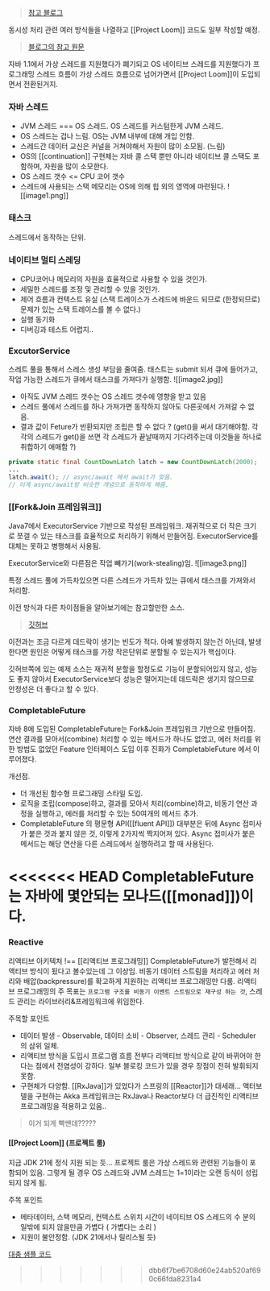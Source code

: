 > [참고 블로그](https://homoefficio.github.io/2020/12/11/Java-Concurrency-Evolution/)

동시성 처리 관련 여러 방식들을 나열하고 [[Project Loom]] 코드도 일부 작성할 예정.

> [블로그의 참고 원문](https://dzone.com/articles/java-concurrency-evolution)

자바 1.1에서 가상 스레드를 지원했다가 폐기되고 OS 네이티브 스레드를 지원했다가 프로그래밍 스레드 흐름이 가상 스레드 흐름으로 넘어가면서 [[Project Loom]]이 도입되면서 전환된거지.

### 자바 스레드
- JVM 스레드 === OS 스레드. OS 스레드를 커스텀한게 JVM 스레드.
- OS 스레드는 겁나 느림. OS는 JVM 내부에 대해 개입 안함.
- 스레드간 데이터 교신은 커널을 거쳐야해서 자원이 많이 소모됨. (느림)
- OS의 [[continuation]] 구현체는 자바 콜 스택 뿐만 아니라 네이티브 콜 스택도 포함하며, 자원을 많이 소모한다.
- OS 스레드 갯수 <= CPU 코어 갯수
- 스레드에 사용되는 스택 메모리는 OS에 의해 힙 외의 영역에 마련된다.
![[image1.png]]

### 태스크
스레드에서 동작하는 단위.

### 네이티브 멀티 스레딩
- CPU코어나 메모리의 자원을 효율적으로 사용할 수 있을 것인가.
- 세밀한 스레드를 조정 및 관리할 수 있을 것인가.
- 제어 흐름과 컨텍스트 유실 (스택 트레이스가 스레드에 바운드 되므로 (한정되므로) 문제가 있는 스택 트레이스를 볼 수 없다.)
- 실행 동기화
- 디버깅과 테스트 어렵지..

### ExcutorService
스레트 풀을 통해서 스레스 생성 부담을 줄여줌.
태스트는 submit 되서 큐에 들어가고, 작업 가능한 스레드가 큐에서 태스크를 가져다가 실행함.
![[image2.jpg]]

- 아직도 JVM 스레드 갯수는 OS 스레드 갯수에 영향을 받고 있음
- 스레드 풀에서 스레드를 하나 가져가면 동작하지 않아도 다른곳에서 가져갈 수 없음. 
- 결과 값이 Feture가 반환되지만 조립은 할 수 없다 ? (get()을 써서 대기해야함. 각각의 스레드가 get()을 쓰면 각 스레드가 끝날때까지 기다려주는데 이것들을 하나로 취합하기 애매함 ?)

```java
private static final CountDownLatch latch = new CountDownLatch(2000);
...
latch.await(); // async/await 에서 await가 맞음.
// 이게 async/await랑 비슷한 개념으로 동작하게 해줌.
```

### [[Fork&Join 프레임워크]]
Java7에서 ExecutorService 기반으로 작성된 프레임워크.
재귀적으로 더 작은 크기로 쪼갤 수 있는 태스크를 효율적으로 처리하기 위해서 만들어짐.
ExecutorService를 대체는 못하고 병행해서 사용됨.

ExecutorService와 다른점은 작업 빼가기(work-stealing)임.
![[image3.png]]

특정 스레드 풀에 가득차있으면 다른 스레드가 가득차 있는 큐에서 태스크를 가져와서 처리함.

이전 방식과 다른 차이점들을 알아보기에는 참고할만한 소스.
> [깃허브](https://github.com/bejancsaba/java-concurrency-evolution/blob/main/src/test/java/com/concurrency/evolution/C6_ForkJoinFramework.java)

이전과는 조금 다르게 데드락이 생기는 빈도가 적다. 아예 발생하지 않는건 아닌데, 발생한다면 원인은 어떻게 태스크를 가장 작은단위로 분할될 수 있는지가 핵심이다.

깃허브쪽에 있는 예제 소스는 재귀적 분할을 할정도로 기능이 분할되어있지 않고, 성능도 좋지 않아서 ExecutorService보다 성능은 떨어지는데 데드락은 생기지 않으므로 안정성은 더 좋다고 할 수 있다.

### CompletableFuture
자바 8에 도입된 CompletableFuture는 Fork&Join 프레임워크 기반으로 만들어짐.
연산 결과를 모아서(combine) 처리할 수 있는 메서드가 하나도 없었고, 에러 처리를 위한 방법도 없었던 Feature 인터페이스 도입 이후 진화가 CompletableFuture 에서 이루어졌다.

개선점.
- 더 개선된 함수형 프로그래밍 스타일 도입.
- 로직을 조립(compose)하고, 결과를 모아서 처리(combine)하고, 비동기 연산 과정을 실행하고, 에러를 처리할 수 있는 50여개의 메서드 추가.
- CompletableFuture 의 평문형 API([[fluent API]]) 대부분은 뒤에 Async 접미사가 붙은 것과 붙지 않은 것, 이렇게 2가지씩 짝지어져 있다. Async 접미사가 붙은 메서드는 해당 연산을 다른 스레드에서 실행하려고 할 때 사용된다.

<<<<<<< HEAD
CompletableFuture는 자바에 몇안되는 모나드([[monad]])이다.
=======
### Reactive
리액티브 아키텍처 !== [[리액티브 프로그래밍]]
CompletableFuture가 발전해서 리액티브 방식이 됬다고 볼수있는데 그 이상임.
비동기 데이터 스트림을 처리하고 에러 처리와 배압(backpressure)를 확고하게 지원하는 리액티브 프로그래밍만 다룸.
리액티브 프로그래밍의 주 목표는 `프로그램 구조를 비동기 이벤트 스트림으로 재구성 하는 것`, 스레드 관리는 라이브러리&프레임워크에 위임한다.

주목할 포인트
- 데이터 발생 - Observable, 데이터 소비 - Observer, 스레드 관리 - Scheduler의 삼위 일체.
- 리액티브 방식을 도입시 프로그램 흐름 전부다 리액티브 방식으로 같이 바뀌어야 한다는 점에서 전염성이 강하다. 일부 블로킹 코드가 있을 경우 장점이 전혀 발휘되지 못함.
- 구현체가 다양함. [[RxJava]]가 있었다가 스프링의 [[Reactor]]가 대세래... 액터보델을 구현하는 Akka 프레임워크는 RxJava나 Reactor보다 더 급진적인 리액티브 프로그래밍을 적용하고 있음..

> 이거 되게 빡쌘데?????

#### [[Project Loom]] (프로젝트 룸)
지금 JDK 21에 정식 지원 되는 듯...
프로젝트 룸은 가상 스레드와 관련된 기능들이 포함되어 있음.
그렇게 될 경우 OS 스레드와 JVM 스레드는 1=1이라는 오랜 등식이 성립되지 않게 됨.

주목 포인트
- 메타데이터, 스택 메모리, 컨텍스트 스위치 시간이 네이티브 OS 스레드의 수 분의 일밖에 되지 않을만큼 가볍다 ( 가볍다는 소리 )
- 지원이 불안정함. (JDK 21에서나 릴리스될 듯)

[대충 샘플 코드](https://github.com/bejancsaba/java-concurrency-evolution-loom/blob/main/src/main/java/com/concurrency/Main.java)

>>>>>>> dbb6f7be6708d60e24ab520af690c66fda8231a4
